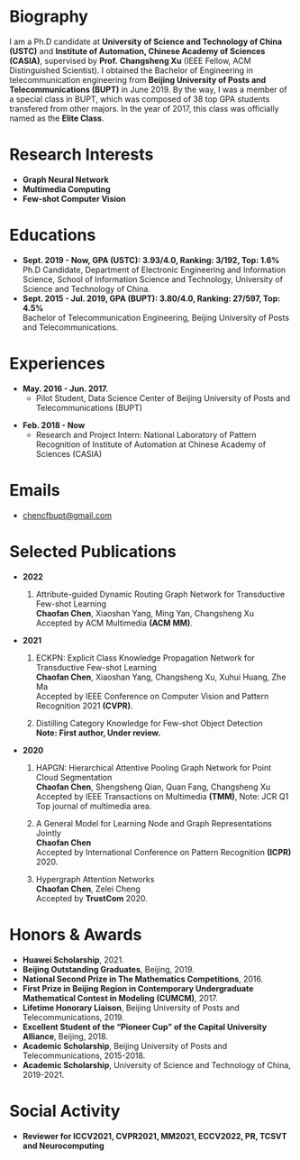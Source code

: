 # Biography
I am a Ph.D candidate at **University of Science and Technology of China (USTC)** and **Institute of Automation, Chinese Academy of Sciences (CASIA)**, supervised by **Prof.** **Changsheng Xu** (IEEE Fellow, ACM Distinguished Scientist). I obtained the Bachelor of Engineering in telecommunication engineering from **Beijing University of Posts and Telecommunications (BUPT)** in June 2019. By the way, I was a member of a special class in BUPT, which was composed of 38 top GPA students transfered from other majors. In the year of 2017, this class was officially named as the **Elite Class**.

<!-- * **Note: Actively seeking for either Ph.D. or industrial opportunities starting from 2022 Fall.** -->

# Research Interests

* **Graph Neural Network**
* **Multimedia Computing**
* **Few-shot Computer Vision**
  
# Educations

- **Sept. 2019 - Now, GPA (USTC): 3.93/4.0, Ranking: 3/192, Top: 1.6%**  
  Ph.D Candidate, Department of Electronic Engineering and Information Science, School of Information Science and Technology, University of Science and Technology of China. 
- **Sept. 2015 - Jul. 2019, GPA (BUPT): 3.80/4.0, Ranking: 27/597, Top: 4.5%**  
  Bachelor of Telecommunication Engineering, Beijing University of Posts and Telecommunications.

<!-- # Relevant Coursework -->
<!-- * **Undergraduate GPA (BUPT): 3.80/4.0, Ranking: 27/597, Top: 4.5%** -->
<!-- * Mathematic Analysis (94/100), Linear Algebra (97/100), Probability Theory and Mathematical Statistics (88/100), Discrete Mathematics (93/100), Engineering Mathematics (87/100), C++ Programming (84/100), Data Structure (93/100), Programming Practices (94/100), Database Technology and Applications (95/100), Signals and Systems (95/100), Digital Signal Processing (95/100), Random Signal Processing (88/100), Fundamentals of Information Theory (91/100), Principles of Communications (95/100), Pattern Recognition and Applications (97/100). -->

<!-- * **Graduate GPA (USTC): 3.93/4.0, Ranking: 3/192, Top: 1.6%** -->
<!-- * Digital Signal Processing (II) (92/100), Matrix analysis and application (89/100), Introduction to Intelligent Information Processing (95/100), Image Understanding(90/100), Statistical learning (86/100). -->

# Experiences
* **May. 2016 - Jun. 2017.**
  * Pilot Student, Data Science Center of Beijing University of Posts and Telecommunications (BUPT)
<!-- * **Oct. 2017 - Jan. 2018.**   -->
<!--   * Research Assistant: Computing Institute of Peking University -->
* **Feb. 2018 - Now**  
  * Research and Project Intern: National Laboratory of Pattern Recognition of Institute of Automation at Chinese Academy of Sciences (CASIA)
  
# Emails
* chencfbupt@gmail.com
  
# Selected Publications
* **2022**  
  1. Attribute-guided Dynamic Routing Graph Network for Transductive Few-shot Learning  
  **Chaofan Chen**, Xiaoshan Yang, Ming Yan, Changsheng Xu  
  Accepted by ACM Multimedia **(ACM MM)**.


* **2021**  

  1. ECKPN: Explicit Class Knowledge Propagation Network for Transductive Few-shot Learning  
  **Chaofan Chen**, Xiaoshan Yang, Changsheng Xu, Xuhui Huang, Zhe Ma   
  Accepted by IEEE Conference on Computer Vision and Pattern Recognition 2021 **(CVPR)**.
  
  2. Distilling Category Knowledge for Few-shot Object Detection   
  **Note: First author, Under review.**
  

* **2020**  

  1. HAPGN: Hierarchical Attentive Pooling Graph Network for Point Cloud Segmentation  
  **Chaofan Chen**, Shengsheng Qian, Quan Fang, Changsheng Xu  
  Accepted by IEEE Transactions on Multimedia **(TMM)**, Note: JCR Q1 Top journal of multimedia area.
  
  2. A General Model for Learning Node and Graph Representations Jointly  
  **Chaofan Chen**  
  Accepted by International Conference on Pattern Recognition **(ICPR)** 2020.
  
  3. Hypergraph Attention Networks  
  **Chaofan Chen**, Zelei Cheng  
  Accepted by **TrustCom** 2020.


# Honors & Awards
* **Huawei Scholarship**, 2021.
* **Beijing Outstanding Graduates**, Beijing, 2019.
* **National Second Prize in The Mathematics Competitions**, 2016.
* **First Prize in Beijing Region in Contemporary Undergraduate Mathematical Contest in Modeling (CUMCM)**, 2017.
* **Lifetime Honorary Liaison**, Beijing University of Posts and Telecommunications, 2019.
* **Excellent Student of the “Pioneer Cup” of the Capital University Alliance**, Beijing, 2018.
* **Academic Scholarship**, Beijing University of Posts and Telecommunications, 2015-2018.
* **Academic Scholarship**, University of Science and Technology of China, 2019-2021.

# Social Activity
* **Reviewer for ICCV2021, CVPR2021, MM2021, ECCV2022, PR, TCSVT and Neurocomputing**

